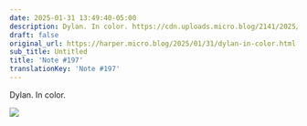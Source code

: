 ```yaml
---
date: 2025-01-31 13:49:40-05:00
description: Dylan. In color. https://cdn.uploads.micro.blog/2141/2025/6210e3a672fc4bbe831aa74271750c99.jpg
draft: false
original_url: https://harper.micro.blog/2025/01/31/dylan-in-color.html
sub_title: Untitled
title: 'Note #197'
translationKey: 'Note #197'
---
```


Dylan. In color.

![](https://cdn.uploads.micro.blog/2141/2025/6210e3a672fc4bbe831aa74271750c99.jpg)
